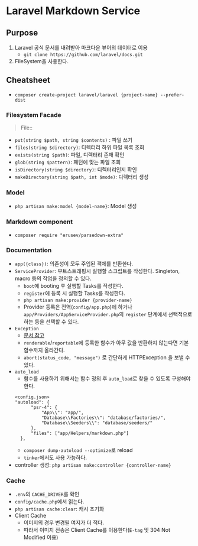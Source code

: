 # Laravel Markdown Service

## Purpose

1. Laravel 공식 문서를 내려받아 마크다운 뷰어의 데이터로 이용
    - `git clone https://github.com/laravel/docs.git`
2. FileSystem을 사용한다.

## Cheatsheet

- `composer create-project laravel/laravel {project-name} --prefer-dist`

### Filesystem Facade

> File::

- `put(string $path, string $contents)` : 파일 쓰기
- `files(string $directory)`: 디렉터리 하위 파일 목록 조회
- `exists(string $path)`: 파일, 디렉터리 존재 확인
- `glob(string $pattern)`: 패턴에 맞는 파일 조회
- `isDirectory(string $directory)`: 디렉터리인지 확인
- `makeDirectory(string $path, int $mode)`: 디렉터리 생성

### Model

- `php artisan make:model {model-name}`: Model 생성

### Markdown component

- `composer require "erusev/parsedown-extra"`

### Documentation

- `app({class})`: 의존성이 모두 주입된 객체를 반환한다.
- `ServiceProvider`: 부트스트래핑시 실행할 스크립트를 작성한다. Singleton, macro 등의 작업을 정의할 수 있다.
    - `boot`에 booting 후 실행할 Tasks를 작성한다.
    - `register`에 등록 시 실행할 Tasks를 작성한다.
    - `php artisan make:provider {provider-name}`
    - Provider 등록은 전역(`config/app.php`)에 하거나 `app/Providers/AppServiceProvider.php`의 `register` 단계에서 선택적으로 하는 등을 선택할 수
      있다.
- `Exception`
    - [문서 참고](https://laravel.com/docs/10.x/errors#rendering-exceptions)
    - `renderable`/`reportable`에 등록한 함수가 아무 값을 반환하지 않는다면 기본 함수까지 올라간다.
    - `abort(status_code, "message")` 로 간단하게 HTTPException 을 보낼 수 있다.
- `auto_load`
  - 함수를 사용하기 위해서는 함수 정의 후 `auto_load`로 찾을 수 있도록 구성해야 한다.
  ```
  <config.json>
  "autoload": {
        "psr-4": {
            "App\\": "app/",
            "Database\\Factories\\": "database/factories/",
            "Database\\Seeders\\": "database/seeders/"
        },
        "files": ["app/Helpers/markdown.php"]
    },
  ```
  -  `composer dump-autoload --optimize`로 reload
  - `tinker`에서도 사용 가능하다.
- controller 생성: `php artisan make:controller {controller-name}`
### Cache
- `.env`의 `CACHE_DRIVER`를 확인
- `config/cache.php`에서 읽는다.
- `php artisan cache:clear`: 캐시 초기화
- Client Cache
  - 이미지의 경우 변경될 여지가 더 적다.
  - 따라서 이미지 전송은 Client Cache를 이용한다(`E-tag` 및 304 Not Modified 이용)
